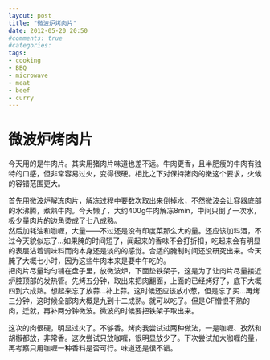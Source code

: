 ```yaml
---
layout: post
title: "微波炉烤肉片"
date: 2012-05-20 20:50
#comments: true
#categories: 
tags:
- cooking
- BBQ
- microwave
- meat
- beef
- curry
---
```


微波炉烤肉片
===========

今天用的是牛肉片。其实用猪肉片味道也差不远。牛肉更香，且半肥瘦的牛肉有独特的口感，但非常容易过火，变得很硬。相比之下对保持猪肉的嫩这个要求，火候的容错范围更大。  
<!-- more -->
首先用微波炉解冻肉片，解冻过程中要数次取出来倒掉水，不然微波会让容器底部的水沸腾，煮熟牛肉。今天懒了，大约400g牛肉解冻8min，中间只倒了一次水，极少量肉片的边角烫成了七八成熟。  
然后加耗油和咖喱，大量——不过还是没有印度菜那么大的量。还应该加料酒，不过今天貌似忘了...如果腌的时间短了，闻起来的香味不会打折扣，吃起来会有明显的表层沾着调味料而肉本身还是淡的的感觉。合适的腌制时间还没研究出来。今天腌了大概七小时，因为这些牛肉本来是要中午吃的。  
把肉片尽量均匀铺在盘子里，放微波炉，下面垫铁架子，这是为了让肉片尽量接近炉腔顶部的发热管。先烤五分钟，取出来把肉翻面，上面的已经烤好了，底下大概四到六成熟。想起来忘了放蒜...补上蒜。这时候还应该放小葱，但是忘了买...再烤三分钟，这时候全部肉大概是九到十二成熟。就可以吃了。但是GF憎恨不熟的肉，迁就，再补两分钟微波。微波的时候要把铁架子取出来。  

这次的肉很硬，明显过火了。不够香。烤肉我尝试过两种做法，一是咖喱、孜然和胡椒都放，非常香。这次尝试只放咖喱，很明显放少了。下次尝试加大咖喱的量，再考察只用咖喱一种香料是否可行。味道还是很不错。
